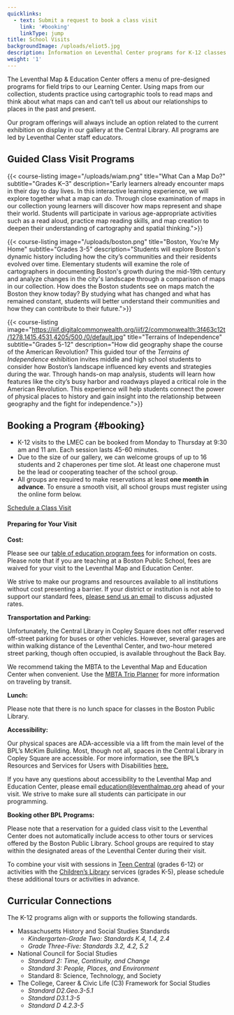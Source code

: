 ```yaml
---
quicklinks:
  - text: Submit a request to book a class visit
    link: '#booking'
    linkType: jump
title: School Visits
backgroundImage: /uploads/eliot5.jpg
description: Information on Leventhal Center programs for K-12 classes
weight: '1'
---
```


The Leventhal Map & Education Center offers a menu of pre-designed programs for field trips to our Learning Center. Using maps from our collection, students practice using cartographic tools to read maps and think about what maps can and can’t tell us about our relationships to places in the past and present.

Our program offerings will always include an option related to the current exhibition on display in our gallery at the Central Library. All programs are led by Leventhal Center staff educators.

## Guided Class Visit Programs

{{< course-listing image="/uploads/wiam.png" title="What Can a Map Do?" subtitle="Grades K–3" description="Early learners already encounter maps in their day to day lives. In this interactive learning experience, we will explore together what a map can *do*. Through close examination of maps in our collection young learners will discover how maps represent and shape their world. Students will participate in various age-appropriate activities such as a read aloud, practice map reading skills, and map creation to deepen their understanding of cartography and spatial thinking.">}}

{{< course-listing image="/uploads/boston.png" title="Boston, You’re My Home" subtitle="Grades 3-5" description="Students will explore Boston's dynamic history including how the city’s communities and their residents evolved over time. Elementary students will examine the role of cartographers in documenting Boston's growth during the mid-19th century and analyze changes in the city's landscape through a comparison of maps in our collection. How does the Boston students see on maps match the Boston they know today? By studying what has changed and what has remained constant, students will better understand their communities and how they can contribute to their future.">}}

{{< course-listing image="https://iiif.digitalcommonwealth.org/iiif/2/commonwealth:3f463c12t/1278,1415,4531,4205/500,/0/default.jpg" title="Terrains of Independence" subtitle="Grades 5-12" description="How did geography shape the course of the American Revolution? This guided tour of the *Terrains of Independence* exhibition invites middle and high school students to consider how Boston’s landscape influenced key events and strategies during the war. Through hands-on map analysis, students will learn how features like the city’s busy harbor and roadways played a critical role in the American Revolution. This experience will help students connect the power of physical places to history and gain insight into the relationship between geography and the fight for independence.">}}

## Booking a Program {#booking}

* K-12 visits to the LMEC can be booked from Monday to Thursday at 9:30 am and 11 am. Each session lasts 45-60 minutes.
* Due to the size of our gallery, we can welcome groups of up to 16 students and 2 chaperones per time slot. At least one chaperone must be the lead or cooperating teacher of the school group.
* All groups are required to make reservations at least **one month in advance**. To ensure a smooth visit, all school groups must register using the online form below.

<a href="https://app.acuityscheduling.com/schedule.php?owner=33068627&location=Central Library in Copley Square%2C 700 Boylston Street Boston%2C MA 02116 USA&ref=booking_button" target="_blank" class="btn btn-lg btn-primary-outline">Schedule a Class Visit</a>

#### Preparing for Your Visit

**Cost:**

Please see our [table of education program fees](/education/fees) for information on costs. Please note that if you are teaching at a Boston Public School, fees are waived for your visit to the Leventhal Map and Education Center.

We strive to make our programs and resources available to all institutions without cost presenting a barrier. If your district or institution is not able to support our standard fees, [please send us an email](mailto:info@leventhalmap.org) to discuss adjusted rates.

**Transportation and Parking:**

Unfortunately, the Central Library in Copley Square does not offer reserved off-street parking for buses or other vehicles. However, several garages are within walking distance of the Leventhal Center, and two-hour metered street parking, though often occupied, is available throughout the Back Bay.

We recommend taking the MBTA to the Leventhal Map and Education Center when convenient. Use the [MBTA Trip Planner](https://www.mbta.com/trip-planner) for more information on traveling by transit.

**Lunch:**

Please note that there is no lunch space for classes in the Boston Public Library.

**Accessibility:**

Our physical spaces are ADA-accessible via a lift from the main level of the BPL’s McKim Building. Most, though not all, spaces in the Central Library in Copley Square are accessible. For more information, see the BPL’s Resources and Services for Users with Disabilities [here.](https://www.bpl.org/accessibility-at-the-boston-public-library/)

If you have any questions about accessibility to the Leventhal Map and Education Center, please email [education@leventhalmap.org](mailto:education@leventhalmap.org) ahead of your visit. We strive to make sure all students can participate in our programming.

**Booking other BPL Programs:**

Please note that a reservation for a guided class visit to the Leventhal Center does not automatically include access to other tours or services offered by the Boston Public Library. School groups are required to stay within the designated areas of the Leventhal Center during their visit.

To combine your visit with sessions in [Teen Central](https://www.bpl.org/services-central-library/teen-central/) (grades 6-12) or activities with the [Children’s Library](https://www.bpl.org/services-central-library/childrens-library-at-the-central-library/) services (grades K-5), please schedule these additional tours or activities in advance.

## Curricular Connections

The K-12 programs align with or supports the following standards.

* Massachusetts History and Social Studies Standards
  * *Kindergarten-Grade Two: Standards K.4, 1.4, 2.4*
  * *Grade Three-Five: Standards 3.2, 4.2, 5.2*
* National Council for Social Studies
  * *Standard 2: Time, Continuity, and Change*
  * *Standard 3: People, Places, and Environment*
  * Standard 8: Science, Technology, and Society
* The College, Career & Civic Life (C3) Framework for Social Studies
  * *Standard D2.Geo.3-5.1*
  * *Standard D3.1.3-5*
  * *Standard D 4.2.3-5*
